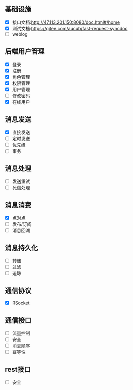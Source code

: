 ## 基础设施

- [x]  接口文档:http://47.113.201.150:8080/doc.html#/home
- [x]  测试文档:https://gitee.com/aucub/fast-request-syncdoc
- [ ]  weblog

## 后端用户管理

- [x]  登录
- [x]  注册
- [x]  角色管理
- [x]  权限管理
- [x]  用户管理
- [ ]  修改密码
- [x]  在线用户

## 消息发送

- [x]  直接发送
- [ ]  定时发送
- [ ]  优先级
- [ ]  事务

## 消息处理

- [ ]  发送重试
- [ ]  死信处理

## 消息消费

- [x]  点对点
- [ ]  发布/订阅
- [ ]  消息回溯

## 消息持久化

- [ ]  转储
- [ ]  过滤
- [ ]  追踪

## 通信协议

- [x]  RSocket

## 通信接口

- [ ]  流量控制
- [ ]  安全
- [ ]  消息顺序
- [ ]  幂等性

## rest接口

- [ ]  安全
